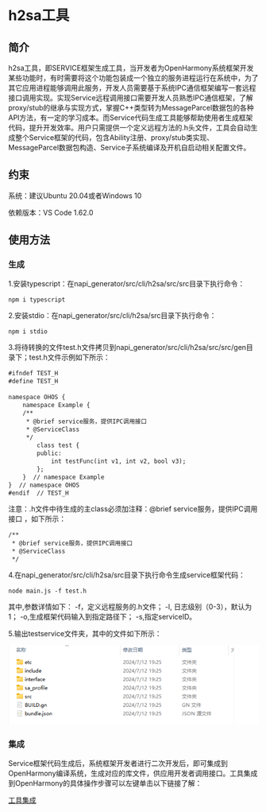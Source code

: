 # h2sa工具

## 简介

h2sa工具，即SERVICE框架生成工具，当开发者为OpenHarmony系统框架开发某些功能时，有时需要将这个功能包装成一个独立的服务进程运行在系统中，为了其它应用进程能够调用此服务，开发人员需要基于系统IPC通信框架编写一套远程接口调用实现。实现Service远程调用接口需要开发人员熟悉IPC通信框架，了解proxy/stub的继承与实现方式，掌握C++类型转为MessageParcel数据包的各种API方法，有一定的学习成本。而Service代码生成工具能够帮助使用者生成框架代码，提升开发效率。用户只需提供一个定义远程方法的.h头文件，工具会自动生成整个Service框架的代码，包含Ability注册、proxy/stub类实现、MessageParcel数据包构造、Service子系统编译及开机自启动相关配置文件。

## 约束
系统：建议Ubuntu 20.04或者Windows 10

依赖版本：VS Code 1.62.0

## 使用方法

### 生成

1.安装typescript：在napi_generator/src/cli/h2sa/src/src目录下执行命令：

	npm i typescript

2.安装stdio：在napi_generator/src/cli/h2sa/src目录下执行命令：

	npm i stdio

3.将待转换的文件test.h文件拷贝到napi_generator/src/cli/h2sa/src/src/gen目录下；test.h文件示例如下所示：

```
#ifndef TEST_H
#define TEST_H

namespace OHOS {
    namespace Example {
    /**
     * @brief service服务，提供IPC调用接口
     * @ServiceClass
     */
        class test {
        public:
            int testFunc(int v1, int v2, bool v3);
        };
    }  // namespace Example
}  // namespace OHOS
#endif  // TEST_H
```

注意：.h文件中待生成的主class必须加注释：@brief service服务，提供IPC调用接口 ，如下所示：

```
/**
 * @brief service服务，提供IPC调用接口
 * @ServiceClass
 */
```

4.在napi_generator/src/cli/h2sa/src目录下执行命令生成service框架代码：

```
node main.js -f test.h
```

其中,参数详情如下：
  -f，定义远程服务的.h文件；
  -l, 日志级别（0-3），默认为1；
  -o,生成框架代码输入到指定路径下；
  -s,指定serviceID。

5.输出testservice文件夹，其中的文件如下所示：

![](./docs/figures/h2sa_outRes.png)

### 集成

Service框架代码生成后，系统框架开发者进行二次开发后，即可集成到OpenHarmony编译系统，生成对应的库文件，供应用开发者调用接口。工具集成到OpenHarmony的具体操作步骤可以左键单击以下链接了解：

[工具集成](https://gitee.com/openharmony/napi_generator/blob/master/src/cli/h2sa/docs/usage/h2sa_ENSEMBLE_METHOD_ZH.md)



